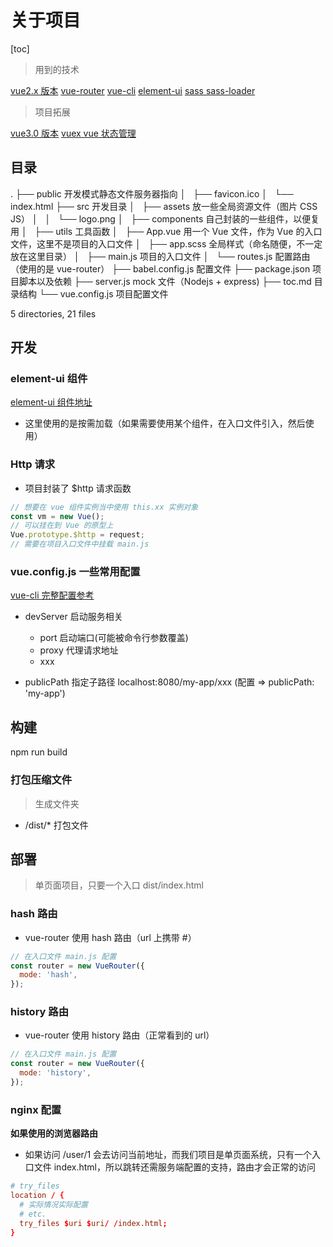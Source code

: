 # 关于项目

[toc]

> 用到的技术

[vue2.x 版本](https://cn.vuejs.org/) [vue-router](https://router.vuejs.org/zh/) [vue-cli](https://cli.vuejs.org/zh/guide/) [element-ui](https://element.eleme.cn/#/zh-CN/component/installation) [sass sass-loader](https://github.com/webpack-contrib/sass-loader)

> 项目拓展

[vue3.0 版本](https://v3.vuejs.org/api/) [vuex vue 状态管理]()

## 目录

.
├── public 开发模式静态文件服务器指向
│   ├── favicon.ico
│   └── index.html
├── src 开发目录
│   ├── assets 放一些全局资源文件（图片 CSS JS）
│   │   └── logo.png
│   ├── components 自己封装的一些组件，以便复用
│   ├── utils 工具函数
│   ├── App.vue 用一个 Vue 文件，作为 Vue 的入口文件，这里不是项目的入口文件
│   ├── app.scss 全局样式（命名随便，不一定放在这里目录）
│   ├── main.js 项目的入口文件
│   └── routes.js 配置路由（使用的是 vue-router）
├── babel.config.js 配置文件
├── package.json 项目脚本以及依赖
├── server.js mock 文件（Nodejs + express)
├── toc.md 目录结构
└── vue.config.js 项目配置文件

5 directories, 21 files

## 开发

### element-ui 组件

[element-ui 组件地址](https://element.eleme.cn/#/zh-CN/component/installation)

- 这里使用的是按需加载（如果需要使用某个组件，在入口文件引入，然后使用）

### Http 请求

- 项目封装了 \$http 请求函数

```js
// 想要在 vue 组件实例当中使用 this.xx 实例对象
const vm = new Vue();
// 可以挂在到 Vue 的原型上
Vue.prototype.$http = request;
// 需要在项目入口文件中挂载 main.js
```

### vue.config.js 一些常用配置

[vue-cli 完整配置参考](https://cli.vuejs.org/zh/config/)

- devServer 启动服务相关

  - port 启动端口(可能被命令行参数覆盖)
  - proxy 代理请求地址
  - xxx

- publicPath 指定子路径 localhost:8080/my-app/xxx (配置 => publicPath: 'my-app')

## 构建

npm run build

### 打包压缩文件

> 生成文件夹

- /dist/\* 打包文件

## 部署

> 单页面项目，只要一个入口 dist/index.html

### hash 路由

- vue-router 使用 hash 路由（url 上携带 #）

```js
// 在入口文件 main.js 配置
const router = new VueRouter({
  mode: 'hash',
});
```

### history 路由

- vue-router 使用 history 路由（正常看到的 url）

```js
// 在入口文件 main.js 配置
const router = new VueRouter({
  mode: 'history',
});
```

### nginx 配置

**如果使用的浏览器路由**

- 如果访问 /user/1 会去访问当前地址，而我们项目是单页面系统，只有一个入口文件 index.html，所以跳转还需服务端配置的支持，路由才会正常的访问

```conf
# try_files
location / {
  # 实际情况实际配置
  # etc.
  try_files $uri $uri/ /index.html;
}
```
